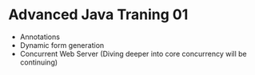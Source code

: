 # Advanced Java Traning 01

-   Annotations
-   Dynamic form generation
-   Concurrent Web Server (Diving deeper into core concurrency will be continuing)